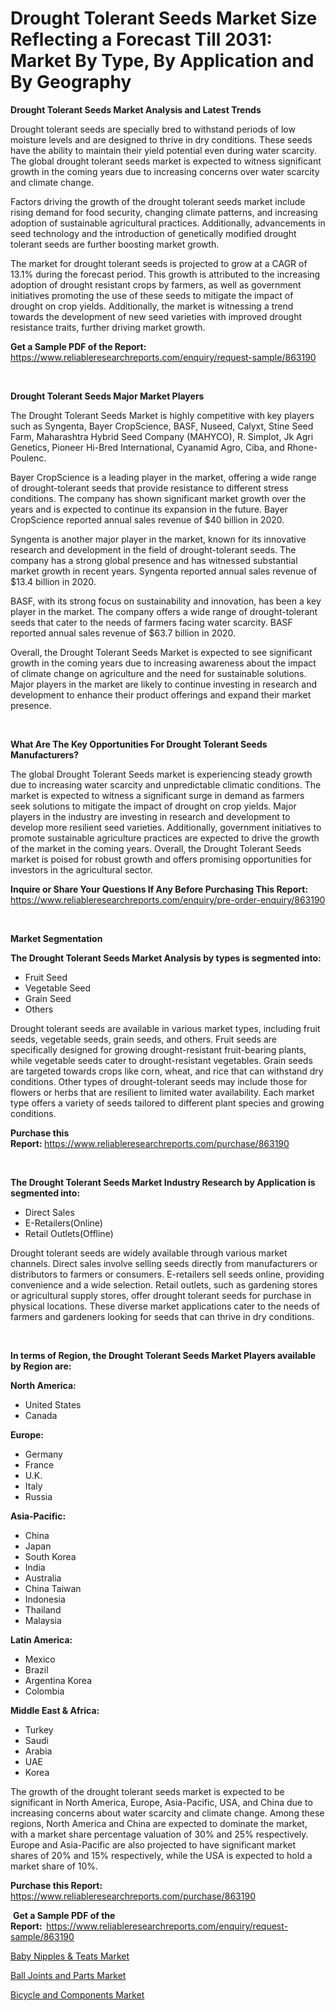 <p><h1>Drought Tolerant Seeds Market Size Reflecting a Forecast Till 2031: Market By Type, By Application and By Geography</h1></p><p><strong>Drought Tolerant Seeds Market Analysis and Latest Trends</strong></p>
<p><p>Drought tolerant seeds are specially bred to withstand periods of low moisture levels and are designed to thrive in dry conditions. These seeds have the ability to maintain their yield potential even during water scarcity. The global drought tolerant seeds market is expected to witness significant growth in the coming years due to increasing concerns over water scarcity and climate change.</p><p>Factors driving the growth of the drought tolerant seeds market include rising demand for food security, changing climate patterns, and increasing adoption of sustainable agricultural practices. Additionally, advancements in seed technology and the introduction of genetically modified drought tolerant seeds are further boosting market growth.</p><p>The market for drought tolerant seeds is projected to grow at a CAGR of 13.1% during the forecast period. This growth is attributed to the increasing adoption of drought resistant crops by farmers, as well as government initiatives promoting the use of these seeds to mitigate the impact of drought on crop yields. Additionally, the market is witnessing a trend towards the development of new seed varieties with improved drought resistance traits, further driving market growth.</p></p>
<p><strong>Get a Sample PDF of the Report:&nbsp;</strong> <a href="https://www.reliableresearchreports.com/enquiry/request-sample/863190">https://www.reliableresearchreports.com/enquiry/request-sample/863190</a></p>
<p>&nbsp;</p>
<p><strong>Drought Tolerant Seeds Major Market Players</strong></p>
<p><p>The Drought Tolerant Seeds Market is highly competitive with key players such as Syngenta, Bayer CropScience, BASF, Nuseed, Calyxt, Stine Seed Farm, Maharashtra Hybrid Seed Company (MAHYCO), R. Simplot, Jk Agri Genetics, Pioneer Hi-Bred International, Cyanamid Agro, Ciba, and Rhone-Poulenc. </p><p>Bayer CropScience is a leading player in the market, offering a wide range of drought-tolerant seeds that provide resistance to different stress conditions. The company has shown significant market growth over the years and is expected to continue its expansion in the future. Bayer CropScience reported annual sales revenue of $40 billion in 2020.</p><p>Syngenta is another major player in the market, known for its innovative research and development in the field of drought-tolerant seeds. The company has a strong global presence and has witnessed substantial market growth in recent years. Syngenta reported annual sales revenue of $13.4 billion in 2020.</p><p>BASF, with its strong focus on sustainability and innovation, has been a key player in the market. The company offers a wide range of drought-tolerant seeds that cater to the needs of farmers facing water scarcity. BASF reported annual sales revenue of $63.7 billion in 2020.</p><p>Overall, the Drought Tolerant Seeds Market is expected to see significant growth in the coming years due to increasing awareness about the impact of climate change on agriculture and the need for sustainable solutions. Major players in the market are likely to continue investing in research and development to enhance their product offerings and expand their market presence.</p></p>
<p>&nbsp;</p>
<p><strong>What Are The Key Opportunities For Drought Tolerant Seeds Manufacturers?</strong></p>
<p><p>The global Drought Tolerant Seeds market is experiencing steady growth due to increasing water scarcity and unpredictable climatic conditions. The market is expected to witness a significant surge in demand as farmers seek solutions to mitigate the impact of drought on crop yields. Major players in the industry are investing in research and development to develop more resilient seed varieties. Additionally, government initiatives to promote sustainable agriculture practices are expected to drive the growth of the market in the coming years. Overall, the Drought Tolerant Seeds market is poised for robust growth and offers promising opportunities for investors in the agricultural sector.</p></p>
<p><strong>Inquire or Share Your Questions If Any Before Purchasing This Report:</strong> <a href="https://www.reliableresearchreports.com/enquiry/pre-order-enquiry/863190">https://www.reliableresearchreports.com/enquiry/pre-order-enquiry/863190</a></p>
<p>&nbsp;</p>
<p><strong>Market Segmentation</strong></p>
<p><strong>The Drought Tolerant Seeds Market Analysis by types is segmented into:</strong></p>
<p><ul><li>Fruit Seed</li><li>Vegetable Seed</li><li>Grain Seed</li><li>Others</li></ul></p>
<p><p>Drought tolerant seeds are available in various market types, including fruit seeds, vegetable seeds, grain seeds, and others. Fruit seeds are specifically designed for growing drought-resistant fruit-bearing plants, while vegetable seeds cater to drought-resistant vegetables. Grain seeds are targeted towards crops like corn, wheat, and rice that can withstand dry conditions. Other types of drought-tolerant seeds may include those for flowers or herbs that are resilient to limited water availability. Each market type offers a variety of seeds tailored to different plant species and growing conditions.</p></p>
<p><strong>Purchase this Report:&nbsp;</strong><a href="https://www.reliableresearchreports.com/purchase/863190">https://www.reliableresearchreports.com/purchase/863190</a></p>
<p>&nbsp;</p>
<p><strong>The Drought Tolerant Seeds Market Industry Research by Application is segmented into:</strong></p>
<p><ul><li>Direct Sales</li><li>E-Retailers(Online)</li><li>Retail Outlets(Offline)</li></ul></p>
<p><p>Drought tolerant seeds are widely available through various market channels. Direct sales involve selling seeds directly from manufacturers or distributors to farmers or consumers. E-retailers sell seeds online, providing convenience and a wide selection. Retail outlets, such as gardening stores or agricultural supply stores, offer drought tolerant seeds for purchase in physical locations. These diverse market applications cater to the needs of farmers and gardeners looking for seeds that can thrive in dry conditions.</p></p>
<p>&nbsp;</p>
<p><strong>In terms of Region, the Drought Tolerant Seeds Market Players available by Region are:</strong></p>
<p>
    <p> <strong> North America: </strong>
        <ul>
            <li>United States</li>
            <li>Canada</li>
        </ul>
        </p> 
    <p> <strong> Europe: </strong>
        <ul>
            <li>Germany</li>
            <li>France</li>
            <li>U.K.</li>
            <li>Italy</li>
            <li>Russia</li>
        </ul>
        </p> 
    <p> <strong> Asia-Pacific: </strong>
        <ul>
            <li>China</li>
            <li>Japan</li>
            <li>South Korea</li>
            <li>India</li>
            <li>Australia</li>
            <li>China Taiwan</li>
            <li>Indonesia</li>
            <li>Thailand</li>
            <li>Malaysia</li>
        </ul>
        </p> 
    <p> <strong> Latin America: </strong>
        <ul>
            <li>Mexico</li>
            <li>Brazil</li>
            <li>Argentina Korea</li>
            <li>Colombia</li>
        </ul>
        </p> 
    <p> <strong> Middle East & Africa: </strong>
        <ul>
            <li>Turkey</li>
            <li>Saudi</li>
            <li>Arabia</li>
            <li>UAE</li>
            <li>Korea</li>
        </ul>
    </p>
    </p>
<p><p>The growth of the drought tolerant seeds market is expected to be significant in North America, Europe, Asia-Pacific, USA, and China due to increasing concerns about water scarcity and climate change. Among these regions, North America and China are expected to dominate the market, with a market share percentage valuation of 30% and 25% respectively. Europe and Asia-Pacific are also projected to have significant market shares of 20% and 15% respectively, while the USA is expected to hold a market share of 10%.</p></p>
<p><strong>Purchase this Report: </strong><a href="https://www.reliableresearchreports.com/purchase/863190">https://www.reliableresearchreports.com/purchase/863190</a></p>
<p>&nbsp;<strong>Get a Sample PDF of the Report:&nbsp;&nbsp;</strong><a href="https://www.reliableresearchreports.com/enquiry/request-sample/863190">https://www.reliableresearchreports.com/enquiry/request-sample/863190</a></p>
<p><strong></strong></p>
<p><p><a href="https://view.publitas.com/reportprime-1/baby-nipples-teats-market-size-global-industry-overview-market-segmentation-and-forecast-2024-to-2031/">Baby Nipples & Teats Market</a></p><p><a href="https://view.publitas.com/reportprime-1/ball-joints-and-parts-market-share-market-new-trends-analysis-report-by-type-by-application-by-end-use-by-region-and-segment-forecasts-2024-2031/">Ball Joints and Parts Market</a></p><p><a href="https://view.publitas.com/reportprime-1/bicycle-and-components-market-growth-market-trends-covid-19-impact-and-forecasts-for-period-from-2024-2031/">Bicycle and Components Market</a></p></p>